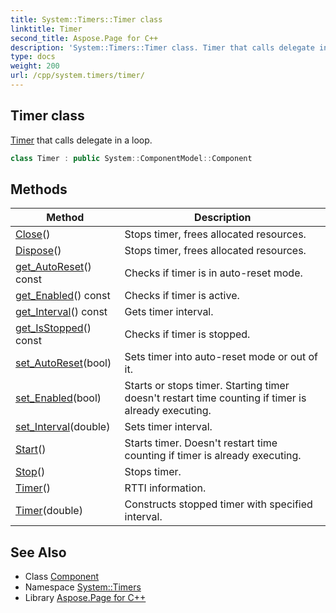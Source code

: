 ```yaml
---
title: System::Timers::Timer class
linktitle: Timer
second_title: Aspose.Page for C++
description: 'System::Timers::Timer class. Timer that calls delegate in a loop in C++.'
type: docs
weight: 200
url: /cpp/system.timers/timer/
---
```

## Timer class


[Timer](./) that calls delegate in a loop.

```cpp
class Timer : public System::ComponentModel::Component
```

## Methods

| Method | Description |
| --- | --- |
| [Close](./close/)() | Stops timer, frees allocated resources. |
| [Dispose](./dispose/)() | Stops timer, frees allocated resources. |
| [get_AutoReset](./get_autoreset/)() const | Checks if timer is in auto-reset mode. |
| [get_Enabled](./get_enabled/)() const | Checks if timer is active. |
| [get_Interval](./get_interval/)() const | Gets timer interval. |
| [get_IsStopped](./get_isstopped/)() const | Checks if timer is stopped. |
| [set_AutoReset](./set_autoreset/)(bool) | Sets timer into auto-reset mode or out of it. |
| [set_Enabled](./set_enabled/)(bool) | Starts or stops timer. Starting timer doesn't restart time counting if timer is already executing. |
| [set_Interval](./set_interval/)(double) | Sets timer interval. |
| [Start](./start/)() | Starts timer. Doesn't restart time counting if timer is already executing. |
| [Stop](./stop/)() | Stops timer. |
| [Timer](./timer/)() | RTTI information. |
| [Timer](./timer/)(double) | Constructs stopped timer with specified interval. |
## See Also

* Class [Component](../../system.componentmodel/component/)
* Namespace [System::Timers](../)
* Library [Aspose.Page for C++](../../)
